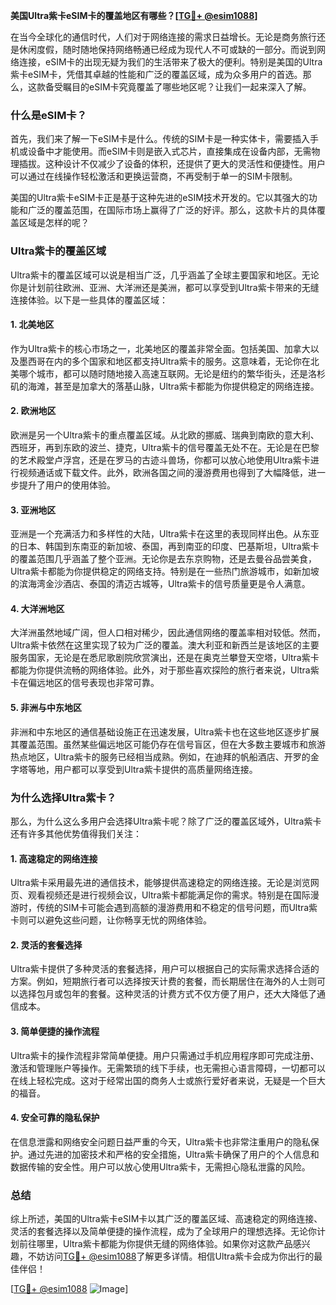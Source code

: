 **美国Ultra紫卡eSIM卡的覆盖地区有哪些？[[TG💪+ @esim1088](https://t.me/s/esim1088)]**

在当今全球化的通信时代，人们对于网络连接的需求日益增长。无论是商务旅行还是休闲度假，随时随地保持网络畅通已经成为现代人不可或缺的一部分。而说到网络连接，eSIM卡的出现无疑为我们的生活带来了极大的便利。特别是美国的Ultra紫卡eSIM卡，凭借其卓越的性能和广泛的覆盖区域，成为众多用户的首选。那么，这款备受瞩目的eSIM卡究竟覆盖了哪些地区呢？让我们一起来深入了解。

### **什么是eSIM卡？**
首先，我们来了解一下eSIM卡是什么。传统的SIM卡是一种实体卡，需要插入手机或设备中才能使用。而eSIM卡则是嵌入式芯片，直接集成在设备内部，无需物理插拔。这种设计不仅减少了设备的体积，还提供了更大的灵活性和便捷性。用户可以通过在线操作轻松激活和更换运营商，不再受制于单一的SIM卡限制。

美国的Ultra紫卡eSIM卡正是基于这种先进的eSIM技术开发的。它以其强大的功能和广泛的覆盖范围，在国际市场上赢得了广泛的好评。那么，这款卡片的具体覆盖区域是怎样的呢？

### **Ultra紫卡的覆盖区域**
Ultra紫卡的覆盖区域可以说是相当广泛，几乎涵盖了全球主要国家和地区。无论你是计划前往欧洲、亚洲、大洋洲还是美洲，都可以享受到Ultra紫卡带来的无缝连接体验。以下是一些具体的覆盖区域：

#### **1. 北美地区**
作为Ultra紫卡的核心市场之一，北美地区的覆盖非常全面。包括美国、加拿大以及墨西哥在内的多个国家和地区都支持Ultra紫卡的服务。这意味着，无论你在北美哪个城市，都可以随时随地接入高速互联网。无论是纽约的繁华街头，还是洛杉矶的海滩，甚至是加拿大的落基山脉，Ultra紫卡都能为你提供稳定的网络连接。

#### **2. 欧洲地区**
欧洲是另一个Ultra紫卡的重点覆盖区域。从北欧的挪威、瑞典到南欧的意大利、西班牙，再到东欧的波兰、捷克，Ultra紫卡的信号覆盖无处不在。无论是在巴黎的艺术殿堂卢浮宫，还是在罗马的古迹斗兽场，你都可以放心地使用Ultra紫卡进行视频通话或下载文件。此外，欧洲各国之间的漫游费用也得到了大幅降低，进一步提升了用户的使用体验。

#### **3. 亚洲地区**
亚洲是一个充满活力和多样性的大陆，Ultra紫卡在这里的表现同样出色。从东亚的日本、韩国到东南亚的新加坡、泰国，再到南亚的印度、巴基斯坦，Ultra紫卡的覆盖范围几乎涵盖了整个亚洲。无论你是去东京购物，还是去曼谷品尝美食，Ultra紫卡都能为你提供稳定的网络支持。特别是在一些热门旅游城市，如新加坡的滨海湾金沙酒店、泰国的清迈古城等，Ultra紫卡的信号质量更是令人满意。

#### **4. 大洋洲地区**
大洋洲虽然地域广阔，但人口相对稀少，因此通信网络的覆盖率相对较低。然而，Ultra紫卡依然在这里实现了较为广泛的覆盖。澳大利亚和新西兰是该地区的主要服务国家，无论是在悉尼歌剧院欣赏演出，还是在奥克兰攀登天空塔，Ultra紫卡都能为你提供流畅的网络体验。此外，对于那些喜欢探险的旅行者来说，Ultra紫卡在偏远地区的信号表现也非常可靠。

#### **5. 非洲与中东地区**
非洲和中东地区的通信基础设施正在迅速发展，Ultra紫卡也在这些地区逐步扩展其覆盖范围。虽然某些偏远地区可能仍存在信号盲区，但在大多数主要城市和旅游热点地区，Ultra紫卡的服务已经相当成熟。例如，在迪拜的帆船酒店、开罗的金字塔等地，用户都可以享受到Ultra紫卡提供的高质量网络连接。

### **为什么选择Ultra紫卡？**
那么，为什么这么多用户会选择Ultra紫卡呢？除了广泛的覆盖区域外，Ultra紫卡还有许多其他优势值得我们关注：

#### **1. 高速稳定的网络连接**
Ultra紫卡采用最先进的通信技术，能够提供高速稳定的网络连接。无论是浏览网页、观看视频还是进行视频会议，Ultra紫卡都能满足你的需求。特别是在国际漫游时，传统的SIM卡可能会遇到高额的漫游费用和不稳定的信号问题，而Ultra紫卡则可以避免这些问题，让你畅享无忧的网络体验。

#### **2. 灵活的套餐选择**
Ultra紫卡提供了多种灵活的套餐选择，用户可以根据自己的实际需求选择合适的方案。例如，短期旅行者可以选择按天计费的套餐，而长期居住在海外的人士则可以选择包月或包年的套餐。这种灵活的计费方式不仅方便了用户，还大大降低了通信成本。

#### **3. 简单便捷的操作流程**
Ultra紫卡的操作流程非常简单便捷。用户只需通过手机应用程序即可完成注册、激活和管理账户等操作。无需繁琐的线下手续，也无需担心语言障碍，一切都可以在线上轻松完成。这对于经常出国的商务人士或旅行爱好者来说，无疑是一个巨大的福音。

#### **4. 安全可靠的隐私保护**
在信息泄露和网络安全问题日益严重的今天，Ultra紫卡也非常注重用户的隐私保护。通过先进的加密技术和严格的安全措施，Ultra紫卡确保了用户的个人信息和数据传输的安全性。用户可以放心使用Ultra紫卡，无需担心隐私泄露的风险。

### **总结**
综上所述，美国的Ultra紫卡eSIM卡以其广泛的覆盖区域、高速稳定的网络连接、灵活的套餐选择以及简单便捷的操作流程，成为了全球用户的理想选择。无论你计划前往哪里，Ultra紫卡都能为你提供无缝的网络体验。如果你对这款产品感兴趣，不妨访问[TG💪+ @esim1088](https://t.me/s/esim1088)了解更多详情。相信Ultra紫卡会成为你出行的最佳伴侣！

[[TG💪+ @esim1088](https://t.me/s/esim1088) ![Image](https://i.postimg.cc/4NQfJmqS/Snipaste-2025-05-13-00-14-12.png)]